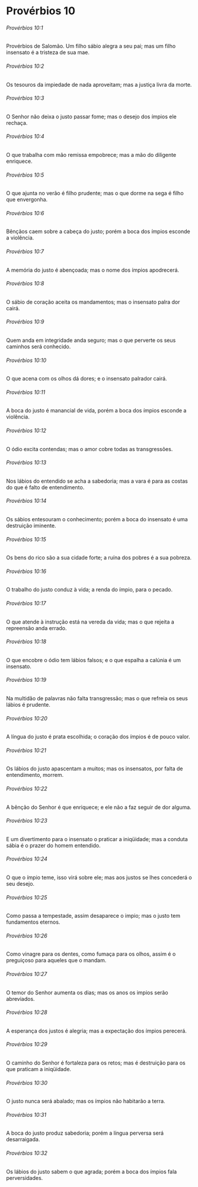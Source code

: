 # Provérbios 10

###### Provérbios 10:1

Provérbios de Salomão. Um filho sábio alegra a seu pai; mas um filho insensato é a tristeza de sua mae.

###### Provérbios 10:2

Os tesouros da impiedade de nada aproveitam; mas a justiça livra da morte.

###### Provérbios 10:3

O Senhor não deixa o justo passar fome; mas o desejo dos ímpios ele rechaça.

###### Provérbios 10:4

O que trabalha com mão remissa empobrece; mas a mão do diligente enriquece.

###### Provérbios 10:5

O que ajunta no verão é filho prudente; mas o que dorme na sega é filho que envergonha.

###### Provérbios 10:6

Bênçãos caem sobre a cabeça do justo; porém a boca dos ímpios esconde a violência.

###### Provérbios 10:7

A memória do justo é abençoada; mas o nome dos ímpios apodrecerá.

###### Provérbios 10:8

O sábio de coração aceita os mandamentos; mas o insensato palra dor cairá.

###### Provérbios 10:9

Quem anda em integridade anda seguro; mas o que perverte os seus caminhos será conhecido.

###### Provérbios 10:10

O que acena com os olhos dá dores; e o insensato palrador cairá.

###### Provérbios 10:11

A boca do justo é manancial de vida, porém a boca dos ímpios esconde a violência.

###### Provérbios 10:12

O ódio excita contendas; mas o amor cobre todas as transgressões.

###### Provérbios 10:13

Nos lábios do entendido se acha a sabedoria; mas a vara é para as costas do que é falto de entendimento.

###### Provérbios 10:14

Os sábios entesouram o conhecimento; porém a boca do insensato é uma destruição iminente.

###### Provérbios 10:15

Os bens do rico são a sua cidade forte; a ruína dos pobres é a sua pobreza.

###### Provérbios 10:16

O trabalho do justo conduz à vida; a renda do ímpio, para o pecado.

###### Provérbios 10:17

O que atende à instrução está na vereda da vida; mas o que rejeita a repreensão anda errado.

###### Provérbios 10:18

O que encobre o ódio tem lábios falsos; e o que espalha a calúnia é um insensato.

###### Provérbios 10:19

Na multidão de palavras não falta transgressão; mas o que refreia os seus lábios é prudente.

###### Provérbios 10:20

A língua do justo é prata escolhida; o coração dos ímpios é de pouco valor.

###### Provérbios 10:21

Os lábios do justo apascentam a muitos; mas os insensatos, por falta de entendimento, morrem.

###### Provérbios 10:22

A bênção do Senhor é que enriquece; e ele não a faz seguir de dor alguma.

###### Provérbios 10:23

E um divertimento para o insensato o praticar a iniqüidade; mas a conduta sábia é o prazer do homem entendido.

###### Provérbios 10:24

O que o ímpio teme, isso virá sobre ele; mas aos justos se lhes concederá o seu desejo.

###### Provérbios 10:25

Como passa a tempestade, assim desaparece o impio; mas o justo tem fundamentos eternos.

###### Provérbios 10:26

Como vinagre para os dentes, como fumaça para os olhos, assim é o preguiçoso para aqueles que o mandam.

###### Provérbios 10:27

O temor do Senhor aumenta os dias; mas os anos os impios serão abreviados.

###### Provérbios 10:28

A esperança dos justos é alegria; mas a expectação dos ímpios perecerá.

###### Provérbios 10:29

O caminho do Senhor é fortaleza para os retos; mas é destruição para os que praticam a iniqüidade.

###### Provérbios 10:30

O justo nunca será abalado; mas os ímpios não habitarão a terra.

###### Provérbios 10:31

A boca do justo produz sabedoria; porém a língua perversa será desarraigada.

###### Provérbios 10:32

Os lábios do justo sabem o que agrada; porém a boca dos ímpios fala perversidades.

